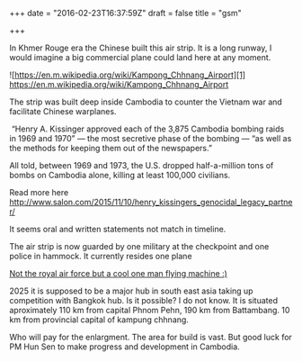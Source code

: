 +++
date = "2016-02-23T16:37:59Z"
draft = false
title = "gsm"

+++
In Khmer Rouge era the Chinese built this air strip. It is a long runway, I would imagine a big commercial plane could land here at any moment. 

![https://en.m.wikipedia.org/wiki/Kampong_Chhnang_Airport][1]
https://en.m.wikipedia.org/wiki/Kampong_Chhnang_Airport

The strip was built deep inside Cambodia to counter the Vietnam war and facilitate Chinese warplanes.

 “Henry A. Kissinger approved each of the 3,875 Cambodia bombing raids in 1969 and 1970” — the most secretive phase of the bombing — “as well as the methods for keeping them out of the newspapers.”

All told, between 1969 and 1973, the U.S. dropped half-a-million tons of bombs on Cambodia alone, killing at least 100,000 civilians. 

Read more here
http://www.salon.com/2015/11/10/henry_kissingers_genocidal_legacy_partner/

It seems oral and written statements not match in timeline.  

The air strip is now guarded by one military at the checkpoint and one police in hammock. It currently resides one plane

[Not the royal air force but a cool one man flying machine :) ][2]


2025 it is supposed to be a major hub in south east asia taking up competition with Bangkok hub. Is it possible?  I do not know. It is situated aproximately 110 km from capital Phnom Pehn, 190 km from Battambang. 10 km from provincial capital of kampung chhnang.

Who will pay for the enlargment. The area for build is vast. But good luck for PM Hun Sen to make progress and development in Cambodia. 


[1]: /images/12697273_1323105704381487_4152874675511216701_o.jpg
[2]: /images/12729239_1323268787698512_7866697459634217947_n.jpg

